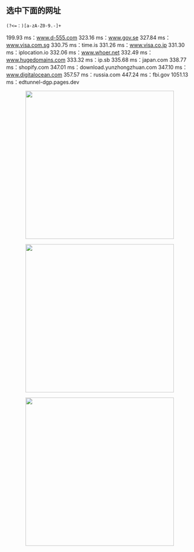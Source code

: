 ## 选中下面的网址

```
(?<=：)[a-zA-Z0-9.-]+
```
199.93 ms：www.d-555.com
323.16 ms：www.gov.se
327.84 ms：www.visa.com.sg
330.75 ms：time.is
331.26 ms：www.visa.co.jp
331.30 ms：iplocation.io
332.06 ms：www.whoer.net
332.49 ms：www.hugedomains.com
333.32 ms：ip.sb
335.68 ms：japan.com
338.77 ms：shopify.com
347.01 ms：download.yunzhongzhuan.com
347.10 ms：www.digitalocean.com
357.57 ms：russia.com
447.24 ms：fbi.gov
1051.13 ms：edtunnel-dgp.pages.dev  

<p align="center"><img src="https://cdn.jsdelivr.net/gh/zb9678/img@main/up1/02.26:19:33:21.png" style="width:400px;"></p>

<p align="center"><img src="https://cdn.jsdelivr.net/gh/zb9678/img@main/up1/03.03:12:07:31.png" style="width:400px;"></p>


<p align="center"><img src="https://cdn.jsdelivr.net/gh/zb9678/img@main/up1/03.03:12:09:16.png" style="width:400px;"></p>